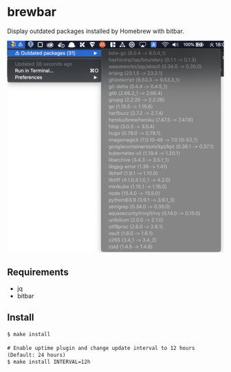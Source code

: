 # brewbar

Display outdated packages installed by Homebrew with bitbar.

![brewbar screenshot](./misc/brewbar-outdated-package.png)

## Requirements

* jq
* bitbar

## Install

```shell
$ make install

# Enable uptime plugin and change update interval to 12 hours (Default: 24 hours)
$ make install INTERVAL=12h
```
